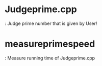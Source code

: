# Judgeprime.cpp

: Judge prime number that is given by User!


# measureprimespeed

: Measure running time of Judgeprime.cpp   
